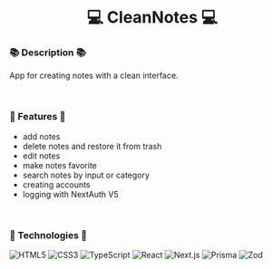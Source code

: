 # <h1 align='center'>💻 CleanNotes 💻</h1>

### 📚 Description 📚
App for creating notes with a clean interface.
<br />



<br />

### 🚀 Features 🚀
- add notes
- delete notes and restore it from trash
- edit notes
- make notes favorite
- search notes by input or category
- creating accounts
- logging with NextAuth V5

 <br />


### 🤖 Technologies 🤖
![HTML5](https://img.shields.io/badge/html5-%23E34F26.svg?style=for-the-badge&logo=html5&logoColor=white) 
 ![CSS3](https://img.shields.io/badge/css3-%231572B6.svg?style=for-the-badge&logo=css3&logoColor=white) 
 ![TypeScript](https://img.shields.io/badge/typescript-%23007ACC.svg?style=for-the-badge&logo=typescript&logoColor=white) 
 ![React](https://img.shields.io/badge/react-%2320232a.svg?style=for-the-badge&logo=react&logoColor=%2361DAFB) 
 ![Next.js](https://img.shields.io/badge/next%20js-000000?style=for-the-badge&logo=nextdotjs&logoColor=white)
 ![Prisma](https://img.shields.io/badge/Prisma-3982CE?style=for-the-badge&logo=Prisma&logoColor=white)
 ![Zod](https://img.shields.io/badge/Zod-000000?style=for-the-badge&logo=zod&logoColor=3068B7)
